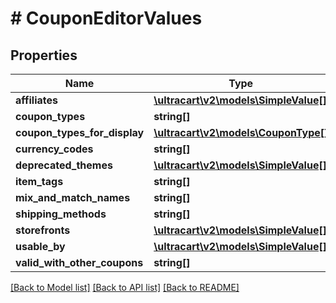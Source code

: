 # # CouponEditorValues

## Properties

Name | Type | Description | Notes
------------ | ------------- | ------------- | -------------
**affiliates** | [**\ultracart\v2\models\SimpleValue[]**](SimpleValue.md) | affiliates | [optional]
**coupon_types** | **string[]** | coupon_types | [optional]
**coupon_types_for_display** | [**\ultracart\v2\models\CouponType[]**](CouponType.md) | coupon_types_for_display | [optional]
**currency_codes** | **string[]** | currency_codes | [optional]
**deprecated_themes** | [**\ultracart\v2\models\SimpleValue[]**](SimpleValue.md) | deprecated_themes | [optional]
**item_tags** | **string[]** | Item tags | [optional]
**mix_and_match_names** | **string[]** | mix_and_match_names | [optional]
**shipping_methods** | **string[]** | shipping_methods | [optional]
**storefronts** | [**\ultracart\v2\models\SimpleValue[]**](SimpleValue.md) | storefronts | [optional]
**usable_by** | [**\ultracart\v2\models\SimpleValue[]**](SimpleValue.md) | usable_by | [optional]
**valid_with_other_coupons** | **string[]** | valid_with_other_coupons | [optional]

[[Back to Model list]](../../README.md#models) [[Back to API list]](../../README.md#endpoints) [[Back to README]](../../README.md)
